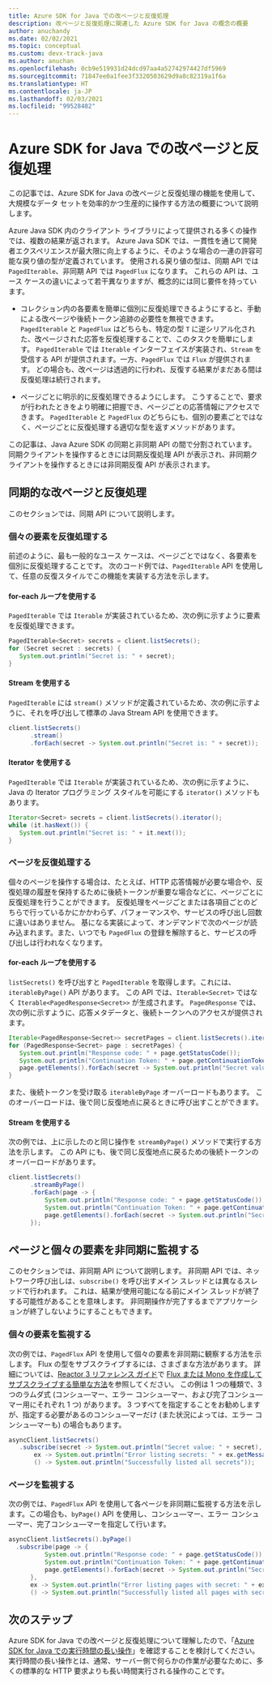 ```yaml
---
title: Azure SDK for Java での改ページと反復処理
description: 改ページと反復処理に関連した Azure SDK for Java の概念の概要
author: anuchandy
ms.date: 02/02/2021
ms.topic: conceptual
ms.custom: devx-track-java
ms.author: anuchan
ms.openlocfilehash: 0cb9e519931d24dcd97aa4a52742974427df5969
ms.sourcegitcommit: 71847ee0a1fee3f3320503629d9a8c82319a1f6a
ms.translationtype: HT
ms.contentlocale: ja-JP
ms.lasthandoff: 02/03/2021
ms.locfileid: "99528482"
---
```

# <a name="pagination-and-iteration-in-the-azure-sdk-for-java"></a>Azure SDK for Java での改ページと反復処理

この記事では、Azure SDK for Java の改ページと反復処理の機能を使用して、大規模なデータ セットを効率的かつ生産的に操作する方法の概要について説明します。

Azure Java SDK 内のクライアント ライブラリによって提供される多くの操作では、複数の結果が返されます。 Azure Java SDK では、一貫性を通じて開発者エクスペリエンスが最大限に向上するように、そのような場合の一連の許容可能な戻り値の型が定義されています。 使用される戻り値の型は、同期 API では `PagedIterable`、非同期 API では `PagedFlux` になります。 これらの API は、ユース ケースの違いによって若干異なりますが、概念的には同じ要件を持っています。

- コレクション内の各要素を簡単に個別に反復処理できるようにすると、手動による改ページや後続トークン追跡の必要性を無視できます。 `PagedIterable` と `PagedFlux` はどちらも、特定の型 `T` に逆シリアル化された、改ページされた応答を反復処理することで、このタスクを簡単にします。 `PagedIterable` では `Iterable` インターフェイスが実装され、`Stream` を受信する API が提供されます。一方、`PagedFlux` では `Flux` が提供されます。 どの場合も、改ページは透過的に行われ、反復する結果がまだある間は反復処理は続行されます。

- ページごとに明示的に反復処理できるようにします。 こうすることで、要求が行われたときをより明確に把握でき、ページごとの応答情報にアクセスできます。 `PagedIterable` と `PagedFlux` のどちらにも、個別の要素ごとではなく、ページごとに反復処理する適切な型を返すメソッドがあります。

この記事は、Java Azure SDK の同期と非同期 API の間で分割されています。 同期クライアントを操作するときには同期反復処理 API が表示され、非同期クライアントを操作するときには非同期反復 API が表示されます。

## <a name="synchronous-pagination-and-iteration"></a>同期的な改ページと反復処理

このセクションでは、同期 API について説明します。

### <a name="iterate-over-individual-elements"></a>個々の要素を反復処理する

前述のように、最も一般的なユース ケースは、ページごとではなく、各要素を個別に反復処理することです。 次のコード例では、`PagedIterable` API を使用して、任意の反復スタイルでこの機能を実装する方法を示します。

#### <a name="use-a-for-each-loop"></a>for-each ループを使用する

`PagedIterable` では `Iterable` が実装されているため、次の例に示すように要素を反復処理できます。

```java
PagedIterable<Secret> secrets = client.listSecrets();
for (Secret secret : secrets) {
   System.out.println("Secret is: " + secret);
}
```

#### <a name="use-stream"></a>Stream を使用する

`PagedIterable` には `stream()` メソッドが定義されているため、次の例に示すように、それを呼び出して標準の Java Stream API を使用できます。

```java
client.listSecrets()
      .stream()
      .forEach(secret -> System.out.println("Secret is: " + secret));
```

#### <a name="use-iterator"></a>Iterator を使用する

`PagedIterable` では `Iterable` が実装されているため、次の例に示すように、Java の Iterator プログラミング スタイルを可能にする `iterator()` メソッドもあります。

```java
Iterator<Secret> secrets = client.listSecrets().iterator();
while (it.hasNext()) {
   System.out.println("Secret is: " + it.next());
}
```

### <a name="iterate-over-pages"></a>ページを反復処理する

個々のページを操作する場合は、たとえば、HTTP 応答情報が必要な場合や、反復処理の履歴を保持するために後続トークンが重要な場合などに、ページごとに反復処理を行うことができます。 反復処理をページごとまたは各項目ごとのどちらで行っているかにかかわらず、パフォーマンスや、サービスの呼び出し回数に違いはありません。 基になる実装によって、オンデマンドで次のページが読み込まれます。また、いつでも `PagedFlux` の登録を解除すると、サービスの呼び出しは行われなくなります。

#### <a name="use-a-for-each-loop"></a>for-each ループを使用する

`listSecrets()` を呼び出すと `PagedIterable` を取得します。これには、`iterableByPage()` API があります。 この API では、`Iterable<Secret>` ではなく `Iterable<PagedResponse<Secret>>` が生成されます。 `PagedResponse` では、次の例に示すように、応答メタデータと、後続トークンへのアクセスが提供されます。

```java
Iterable<PagedResponse<Secret>> secretPages = client.listSecrets().iterableByPage();
for (PagedResponse<Secret> page : secretPages) {
   System.out.println("Response code: " + page.getStatusCode());
   System.out.println("Continuation Token: " + page.getContinuationToken());
   page.getElements().forEach(secret -> System.out.println("Secret value: " + secret))
}
```

また、後続トークンを受け取る `iterableByPage` オーバーロードもあります。 このオーバーロードは、後で同じ反復地点に戻るときに呼び出すことができます。

#### <a name="use-stream"></a>Stream を使用する

次の例では、上に示したのと同じ操作を `streamByPage()` メソッドで実行する方法を示します。 この API にも、後で同じ反復地点に戻るための後続トークンのオーバーロードがあります。

```java
client.listSecrets()
      .streamByPage()
      .forEach(page -> {
          System.out.println("Response code: " + page.getStatusCode());
          System.out.println("Continuation Token: " + page.getContinuationToken());
          page.getElements().forEach(secret -> System.out.println("Secret value: " + secret))
      });
```

## <a name="asynchronously-observe-pages-and-individual-elements"></a>ページと個々の要素を非同期に監視する

このセクションでは、非同期 API について説明します。 非同期 API では、ネットワーク呼び出しは、`subscribe()` を呼び出すメイン スレッドとは異なるスレッドで行われます。 これは、結果が使用可能になる前にメイン スレッドが終了する可能性があることを意味します。 非同期操作が完了するまでアプリケーションが終了しないようにすることもできます。

### <a name="observe-individual-elements"></a>個々の要素を監視する

次の例では、`PagedFlux` API を使用して個々の要素を非同期に観察する方法を示します。 Flux の型をサブスクライブするには、さまざまな方法があります。 詳細については、[Reactor 3 リファレンス ガイド](https://projectreactor.io/docs/core/release/reference)で [Flux または Mono を作成してサブスクライブする簡単な方法](https://projectreactor.io/docs/core/release/reference/#_simple_ways_to_create_a_flux_or_mono_and_subscribe_to_it)を参照してください。 この例は 1 つの種類で、3 つのラムダ式 (コンシュ―マー、エラー コンシュ―マー、および完了コンシュ―マー用にそれぞれ 1 つ) があります。 3 つすべてを指定することをお勧めしますが、指定する必要があるのコンシュ―マーだけ (また状況によっては、エラー コンシュ―マーも) の場合もあります。

 ```java
asyncClient.listSecrets()
    .subscribe(secret -> System.out.println("Secret value: " + secret),
        ex -> System.out.println("Error listing secrets: " + ex.getMessage()),
        () -> System.out.println("Successfully listed all secrets"));
 ```

### <a name="observe-pages"></a>ページを監視する

 次の例では、`PagedFlux` API を使用して各ページを非同期に監視する方法を示します。この場合も、`byPage()` API を使用し、コンシュ―マー、エラー コンシュ―マー、完了コンシュ―マーを指定して行います。

  ```java
asyncClient.listSecrets().byPage()
    .subscribe(page -> {
            System.out.println("Response code: " + page.getStatusCode());
            System.out.println("Continuation Token: " + page.getContinuationToken());
            page.getElements().forEach(secret -> System.out.println("Secret value: " + secret))
        },
        ex -> System.out.println("Error listing pages with secret: " + ex.getMessage()),
        () -> System.out.println("Successfully listed all pages with secret"));
 ```

## <a name="next-steps"></a>次のステップ

Azure SDK for Java での改ページと反復処理について理解したので、「[Azure SDK for Java での実行時間の長い操作](lro.md)」を確認することを検討してください。 実行時間の長い操作とは、通常、サーバー側で何らかの作業が必要なために、多くの標準的な HTTP 要求よりも長い時間実行される操作のことです。
